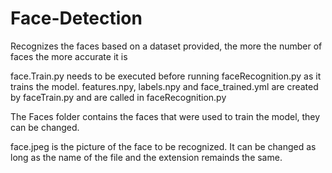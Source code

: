 # Face-Detection
Recognizes the faces based on a dataset provided, the more the number of faces the more accurate it is

face.Train.py needs to be executed before running faceRecognition.py as it trains the model.
features.npy, labels.npy and face_trained.yml are created by faceTrain.py and are called in faceRecognition.py

The Faces folder contains the faces that were used to train the model, they can be changed.

face.jpeg is the picture of the face to be recognized. It can be changed as long as the name of the file and the extension remainds the same.
